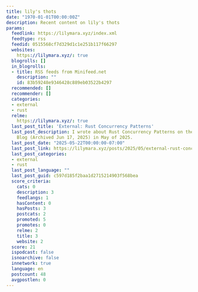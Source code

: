 ```yaml
---
title: lily's thots
date: "1970-01-01T00:00:00Z"
description: Recent content on lily's thots
params:
  feedlink: https://lilymara.xyz/index.xml
  feedtype: rss
  feedid: 0515568cf7d329d1c1e251b117f66297
  websites:
    https://lilymara.xyz/: true
  blogrolls: []
  in_blogrolls:
  - title: RSS feeds from Minifeed.net
    description: ""
    id: 83b59248e9346428c889eb03522b4297
  recommended: []
  recommender: []
  categories:
  - external
  - rust
  relme:
    https://lilymara.xyz/: true
  last_post_title: 'External: Rust Concurrency Patterns'
  last_post_description: I wrote about Rust Concurrency Patterns on the OneSignal
    Blog (Archived Jun 17, 2025) in May of 2025.
  last_post_date: "2025-05-22T00:00:00-07:00"
  last_post_link: https://lilymara.xyz/posts/2025/05/external-rust-concurrency-patterns/
  last_post_categories:
  - external
  - rust
  last_post_language: ""
  last_post_guid: c597d185f2baa1d2715214903f568bea
  score_criteria:
    cats: 0
    description: 3
    feedlangs: 1
    hasContent: 0
    hasPosts: 3
    postcats: 2
    promoted: 5
    promotes: 0
    relme: 2
    title: 3
    website: 2
  score: 21
  ispodcast: false
  isnoarchive: false
  innetwork: true
  language: en
  postcount: 48
  avgpostlen: 0
---
```

